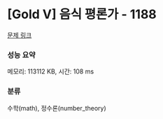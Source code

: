 # [Gold V] 음식 평론가 - 1188 

[문제 링크](https://www.acmicpc.net/problem/1188) 

### 성능 요약

메모리: 113112 KB, 시간: 108 ms

### 분류

수학(math), 정수론(number_theory)

